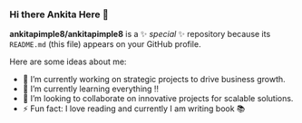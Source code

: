 ### Hi there Ankita Here 👋


**ankitapimple8/ankitapimple8** is a ✨ _special_ ✨ repository because its `README.md` (this file) appears on your GitHub profile.

Here are some ideas about me:

- 🔭 I’m currently working on strategic projects to drive business growth.
- 🌱 I’m currently learning everything !!
- 👯 I’m looking to collaborate on innovative projects for scalable solutions.
- ⚡ Fun fact: I love reading and currently I am writing book 📚

